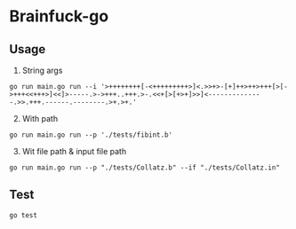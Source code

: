 # Brainfuck-go

## Usage
1) String args
```shell
go run main.go run --i '>++++++++[-<+++++++++>]<.>>+>-[+]++>++>+++[>[->+++<<+++>]<<]>-----.>->+++..+++.>-.<<+[>[+>+]>>]<--------------.>>.+++.------.--------.>+.>+.'
```
2) With path
```shell
go run main.go run --p './tests/fibint.b'
```
3) Wit file path & input file path
```shell
go run main.go run --p "./tests/Collatz.b" --if "./tests/Collatz.in"
```

## Test
```shell
go test
```